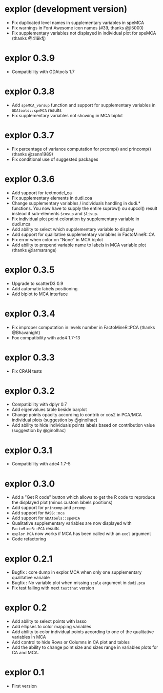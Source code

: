 # explor (development version)

- Fix duplicated level names in supplementary variables in speMCA
- Fix warnings in Font Awesome icon names (#39, thanks @jl5000)
- Fix supplementary variables not displayed in individual plot for speMCA (thanks @419kfj)

# explor 0.3.9

- Compatibility with GDAtools 1.7

# explor 0.3.8

- Add `speMCA_varsup` function and support for supplementary variables in `GDAtools::speMCA` results
- Fix supplementary variables not showing in MCA biplot

# explor 0.3.7

- Fix percentage of variance computation for prcomp() and princomp() (thanks @zenn1989)
- Fix conditional use of suggested packages

# explor 0.3.6

- Add support for textmodel_ca
- Fix supplementary elements in dudi.coa
- Change supplementary variables / individuals handling in dudi.* functions. You now have to supply the entire suprow() ou supcol() result instead if sub-elements `$cosup` and `$lisup`.
- Fix individual plot point coloration by supplementary variable in dudi.mca
- Add ability to select which supplementary variable to display
- Add support for qualitative supplementary variables in FactoMineR::CA
- Fix error when color on "None" in MCA biplot
- Add ability to prepend variable name to labels in MCA variable plot (thanks @larmarange)

# explor 0.3.5

- Upgrade to scatterD3 0.9
- Add automatic labels positioning
- Add biplot to MCA interface

# explor 0.3.4

- Fix improper computation in levels number in FactoMineR::PCA (thanks @Bhavanight)
- Fox compatibility with ade4 1.7-13

# explor 0.3.3

- Fix CRAN tests

# explor 0.3.2

- Compatibility with dplyr 0.7
- Add eigenvalues table beside barplot
- Change points opacity according to contrib or cos2 in PCA/MCA individual plots (suggestion by @ginolhac)
- Add ability to hide individuals points labels based on contribution value (suggestion by @ginolhac)

# explor 0.3.1

- Compatibility with ade4 1.7-5

# explor 0.3.0

- Add a "Get R code" button which allows to get the R code to reproduce the displayed plot (minus custom labels positions)
- Add support for `princomp` and `prcomp`
- Add support for `MASS::mca`
- Add support for `GDAtools::speMCA`
- Qualitative supplementary variables are now displayed with `FactoMineR::PCA` results
- `explor.MCA` now works if MCA has been called with an `excl` argument
- Code refactoring

# explor 0.2.1

- Bugfix : core dump in explor.MCA when only one supplementary qualitative variable
- Bugfix : No variable plot when missing `scale` argument in `dudi.pca`
- Fix test failing with next `testthat` version

# explor 0.2

- Add ability to select points with lasso
- Add ellipses to color mapping variables
- Add ability to color individual points according to one of the qualitative variables in MCA
- Add control to hide Rows or Columns in CA plot and tables
- Add the ability to change point size and sizes range in variables plots for CA and MCA.

# explor 0.1

- First version
